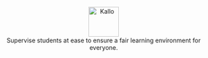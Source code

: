 <p align="center">
  <img src="https://raw.githubusercontent.com/kallo-project/about/main/logo.svg" alt="Kallo" height="70" />
  <br />
  Supervise students at ease to ensure a fair learning environment for everyone.
</p>
